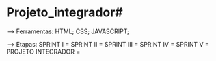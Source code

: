# Projeto_integrador#

--> Ferramentas:
    HTML;
    CSS;
    JAVASCRIPT;

--> Etapas:
    SPRINT I =
    SPRINT II =
    SPRINT III =
    SPRINT IV =
    SPRINT V =
    PROJETO INTEGRADOR = 
